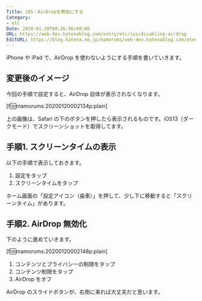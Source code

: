 ```yaml
---
Title: iOS：AirDropを無効にする
Category:
- etc
Date: 2020-01-20T00:26:56+09:00
URL: https://web-dev.hatenablog.com/entry/etc/ios/disabling-airdrop
EditURL: https://blog.hatena.ne.jp/mamorums/web-dev.hatenablog.com/atom/entry/26006613499993269
---
```


iPhone や iPad で、AirDrop を使わないようにする手順を書いていきます。


## 変更後のイメージ
今回の手順で設定すると、AirDrop 自体が表示されなくなります。

[f:id:mamorums:20200120002134p:plain]

上の画像は、Safari の下のボタンを押したら表示されるものです。iOS13（ダークモード）でスクリーンショットを取得してます。


## 手順1. スクリーンタイムの表示
以下の手順で表示しておきます。

1. 設定をタップ
2. スクリーンタイムをタップ

ホーム画面の「設定アイコン（歯車）」を押して、少し下に移動すると「スクリーンタイム」があります。


## 手順2. AirDrop 無効化
下のように進めていきます。

[f:id:mamorums:20200120002148p:plain]

1. コンテンツとプライバシーの制限をタップ
2. コンテンツ制限をタップ
3. AirDrop をオフ

AirDrop のスライドボタンが、右側に来れば大丈夫だと思います。

